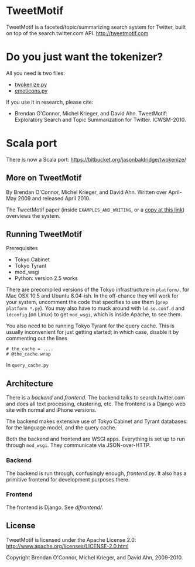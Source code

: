TweetMotif
=========

TweetMotif is a faceted/topic/summarizing search system for Twitter,
built on top of the search.twitter.com API.  http://tweetmotif.com


Do you just want the tokenizer?
===============================

All you need is two files:

* [twokenize.py][t]
* [emoticons.py][e]

[t]: http://github.com/brendano/tweetmotif/raw/master//twokenize.py
[e]: http://github.com/brendano/tweetmotif/raw/master//emoticons.py

If you use it in research, please cite:

* Brendan O'Connor, Michel Krieger, and David Ahn.  TweetMotif: Exploratory Search and Topic Summarization for Twitter.  ICWSM-2010.


Scala port
==========

There is now a Scala port: https://bitbucket.org/jasonbaldridge/twokenize/


More on TweetMotif
------------------

By Brendan O'Connor, Michel Krieger, and David Ahn. 
Written over April-May 2009 and released April 2010.

The TweetMotif paper (inside `EXAMPLES_AND_WRITING`, or a
[copy at this link][1]) overviews the system.

[1]: http://anyall.org/oconnor_krieger_ahn.icwsm2010.tweetmotif.pdf


Running TweetMotif
------------------

Prerequisites

* Tokyo Cabinet
* Tokyo Tyrant
* mod_wsgi
* Python: version 2.5 works

There are precompiled versions of the Tokyo infrastructure in `platform/`, for Mac
OSX 10.5 and Ubuntu 8.04-ish. In the off-chance they will work for your system,
uncomment the code that specifies to use them (`grep platform *.py`). You may also
have to muck around with `ld.so.conf.d` and `ldconfig` (on Linux) to get
`mod_wsgi`, which is inside Apache, to see them.

You also need to be running Tokyo Tyrant for the query cache. This is usually
inconvenient for just getting started; in which case, disable it by commenting out
the lines

    # the_cache = ....
    # @the_cache.wrap

In `query_cache.py`


Architecture
------------

There is a *backend* and *frontend*. The backend talks to search.twitter.com and
does all text processing, clustering, etc. The frontend is a Django web site with
normal and iPhone versions.

The backend makes extensive use of Tokyo Cabinet and Tyrant databases: for the
language model, and the query cache.

Both the backend and frontend are WSGI apps. Everything is set up to run through
`mod_wsgi`. They communicate via JSON-over-HTTP.

### Backend 

The backend is run through, confusingly enough, *frontend.py*. It also has a
primitive frontend for development purposes there.

### Frontend

The frontend is Django.  See *djfrontend/*.


License
-------

TweetMotif is licensed under the Apache License 2.0:
http://www.apache.org/licenses/LICENSE-2.0.html

Copyright Brendan O'Connor, Michel Krieger, and David Ahn, 2009-2010.
